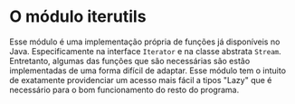 # O módulo iterutils

Esse módulo é uma implementação própria de funções já disponíveis no Java.
Especificamente na interface `Iterator` e na classe abstrata `Stream`. Entretanto, algumas
das funções que são necessárias são estão implementadas de uma forma difícil de adaptar.
Esse módulo tem o intuito de exatamente providenciar um acesso mais fácil a tipos "Lazy"
que é necessário para o bom funcionamento do resto do programa.